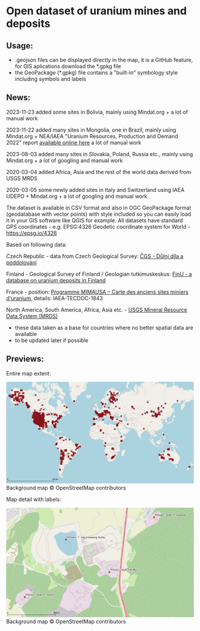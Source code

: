 # Open dataset of uranium mines and deposits

## Usage:
- .geojson files can be displayed directly in the map, it is a GitHub feature, for GIS aplications download the *.gpkg file
- the GeoPackage (*.gpkg) file contains a "built-in" symbology style including symbols and labels

## News:

2023-11-23 added some sites in Bolivia, mainly using Mindat.org + a lot of manual work
  
2023-11-22 added many sites in Mongolia, one in Brazil, mainly using Mindat.org + NEA/IAEA "Uranium Resources, Production and Demand 2022" report [available online here](https://www.oecd-nea.org/upload/docs/application/pdf/2023-04/7634_uranium_-_resources_production_and_demand_2022.pdf) a lot of manual work
    
2023-08-03 added many sites in Slovakia, Poland, Russia etc., mainly using Mindat.org + a lot of googling and manual work
  
2020-03-04 added Africa, Asia and the rest of the world data derived from USGS MRDS

2020-03-05 some newly added sites in Italy and Switzerland using IAEA UDEPO + Mindat.org + a lot of googling and manual work


The dataset is available in CSV format and also in OGC GeoPackage format (geodatabase with vector points) with style included so you can easily load it in your GIS software like QGIS for example. All datasets have standard GPS coordinates - e.g. EPSG:4326 Geodetic coordinate system for World - https://epsg.io/4326


Based on following data:

Czech Republic - data from Czech Geological Survey: [ČGS - Důlní díla a poddolování](https://mapy.geology.cz/dulni_dila_poddolovani/)

Finland - Geological Survey of Finland / Geologian tutkimuskeskus: [FinU - a database on uranium deposits in Finland](http://tupa.gtk.fi/raportti/arkisto/m60_2000_1.pdf)

France - position:  [Programme MIMAUSA – Carte des anciens sites miniers d'uranium](https://mimausabdd.irsn.fr/), details: IAEA-TECDOC-1843

North America, South America, Africa, Asia etc. - [USGS Mineral Resource Data System (MRDS)](https://mrdata.usgs.gov/mrds/)
- these data taken as a base for countries where no better spatial data are available
- to be updated later if possible

## Previews:

Entire map extent:

![entire map extent](uranium_mines_preview01_world.jpg?raw=true "entire map extent")
Background map © OpenStreetMap contributors

Map detail with labels:

![map detail with labels](uranium_mines_preview02_detail.jpg?raw=true "map detail with labels")
Background map © OpenStreetMap contributors
